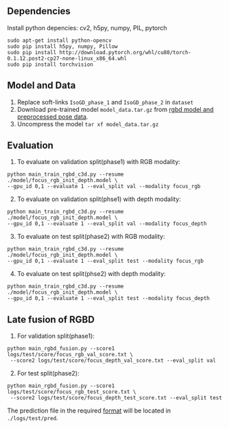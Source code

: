 ## Dependencies
Install python depencies: cv2, h5py, numpy, PIL, pytorch 
```
sudo apt-get install python-opencv
sudo pip install h5py, numpy, Pillow
sudo pip install http://download.pytorch.org/whl/cu80/torch-0.1.12.post2-cp27-none-linux_x86_64.whl 
sudo pip install torchvision
```

## Model and Data
1. Replace soft-links `IsoGD_phase_1` and `IsoGD_phase_2` in `dataset` 
2. Download pre-trained model `model_data.tar.gz` from 
[rgbd model and preprocessed pose data](https://www.dropbox.com/s/zn1guimo7puznb4/model_data.tar.gz?dl=0).
3. Uncompress the model `tar xf model_data.tar.gz`

## Evaluation
1. To evaluate on validation split(phase1) with RGB modality:
```
python main_train_rgbd_c3d.py --resume ./model/focus_rgb_init_depth.model \
--gpu_id 0,1 --evaluate 1 --eval_split val --modality focus_rgb 
```
2. To evaluate on validation split(phse1) with depth modality:
```
python main_train_rgbd_c3d.py --resume ./model/focus_rgb_init_depth.model \
--gpu_id 0,1 --evaluate 1 --eval_split val --modality focus_depth 
```
3. To evaluate on test split(phase2) with RGB modality:
```
python main_train_rgbd_c3d.py --resume ./model/focus_rgb_init_depth.model \
--gpu_id 0,1 --evaluate 1 --eval_split test --modality focus_rgb 
```
4. To evaluate on test split(phse2) with depth modality:
```
python main_train_rgbd_c3d.py --resume ./model/focus_rgb_init_depth.model \
--gpu_id 0,1 --evaluate 1 --eval_split test --modality focus_depth 
```

## Late fusion of RGBD
1. For validation split(phase1):
```
python main_rgbd_fusion.py --score1 logs/test/score/focus_rgb_val_score.txt \
 --score2 logs/test/score/focus_depth_val_score.txt --eval_split val
```
2. For test split(phase2):
```
python main_rgbd_fusion.py --score1 logs/test/score/focus_rgb_test_score.txt \
 --score2 logs/test/score/focus_depth_test_score.txt --eval_split test
```
The prediction file in the required [format](https://competitions.codalab.org/competitions/16491#learn_the_details) will be located in `./logs/test/pred`.
